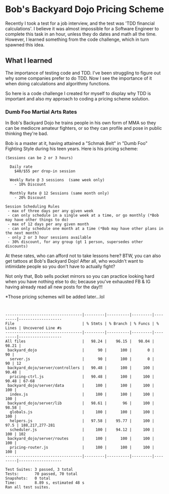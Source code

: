 # Bob's Backyard Dojo Pricing Scheme

Recently I took a test for a job interview, and the test was 'TDD financial calculations'.
I believe it was almost impossible for a Software Engineer to complete this task in an hour,
unless they do dates and math all the time.  However, I learned something from the code challenge,
which in turn spawned this idea.

## What I learned

The importance of testing code and TDD.  I've been struggling to figure out why some companies prefer
to do TDD.  Now I see the importance of it when doing calculations and algorithmy functions.

So here is a code challenge I created for myself to display why TDD is important and also my approach to
coding a pricing scheme solution.


### Dumb Foo Martial Arts Rates

In Bob's Backyard Dojo he trains people in his own form of MMA so they can be mediocre amateur fighters, or
so they can profile and pose in public thinking they're bad.

Bob is a master at it, having attained a "Schmak Belt"
in "Dumb Foo" Fighting Style during his teen years.  Here is his pricing scheme:

```
(Sessions can be 2 or 3 hours)

  Daily rate
    $40/$55 per drop-in session

  Weekly Rate @ 3 sessions  (same week only)
    - 10% Discount

  Monthly Rate @ 12 Sessions (same month only)
    - 20% Discount
```

```
Session Scheduling Rules
 - max of three days per any given week
 - can only schedule in a single week at a time, or go monthly (*Bob may have other things to do)
 - max of 12 days per any given month
 - can only schedule one month at a time (*Bob may have other plans in the next month)
 - only 2 or 3 hour sessions available
 - 30% discount, for any group (gt 1 person, supersedes other discounts)
```

At these rates, who can afford not to take lessons here?  BTW, you can also get tattoos at Bob's Backyard Dojo!
After all, who wouldn't want to intimidate people so you don't have to actually fight?

Not only that, Bob sells pocket mirrors so you can practice looking hard when you have nothing else to do;
because you've exhausted FB & IG having already read all new posts for the day!!!

*Those pricing schemes will be added later...lol




```


----------------------------------|---------|----------|---------|---------|-------------------
File                              | % Stmts | % Branch | % Funcs | % Lines | Uncovered Line #s
----------------------------------|---------|----------|---------|---------|-------------------
All files                         |   98.24 |    96.15 |   98.04 |   98.21 |
 backyard_dojo                    |      90 |      100 |       0 |      90 |
  server.js                       |      90 |      100 |       0 |      90 | 12
 backyard_dojo/server/controllers |   90.48 |      100 |     100 |   90.48 |
  pricing-ctrl.js                 |   90.48 |      100 |     100 |   90.48 | 67-68
 backyard_dojo/server/data        |     100 |      100 |     100 |     100 |
  index.js                        |     100 |      100 |     100 |     100 |
 backyard_dojo/server/lib         |   98.61 |       96 |     100 |   98.58 |
  globals.js                      |     100 |      100 |     100 |     100 |
  helpers.js                      |   97.58 |    95.77 |     100 |    97.5 | 188,217,277-281
  scheduler.js                    |     100 |    94.12 |     100 |     100 | 102
 backyard_dojo/server/routes      |     100 |      100 |     100 |     100 |
  pricing-router.js               |     100 |      100 |     100 |     100 |
----------------------------------|---------|----------|---------|---------|-------------------

Test Suites: 3 passed, 3 total
Tests:       70 passed, 70 total
Snapshots:   0 total
Time:        8.89 s, estimated 48 s
Ran all test suites.



```



